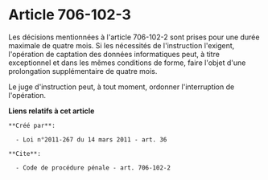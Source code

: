 # Article 706-102-3

Les décisions mentionnées à l'article 706-102-2 sont prises pour une durée maximale de quatre mois. Si les nécessités de
l'instruction l'exigent, l'opération de captation des données informatiques peut, à titre exceptionnel et dans les mêmes
conditions de forme, faire l'objet d'une prolongation supplémentaire de quatre mois. 

Le juge d'instruction peut, à tout moment, ordonner l'interruption de l'opération.

**Liens relatifs à cet article**

	**Créé par**:

	  - Loi n°2011-267 du 14 mars 2011 - art. 36

	**Cite**:

	  - Code de procédure pénale - art. 706-102-2
